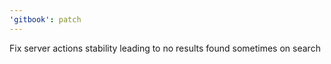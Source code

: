```yaml
---
'gitbook': patch
---
```


Fix server actions stability leading to no results found sometimes on search
